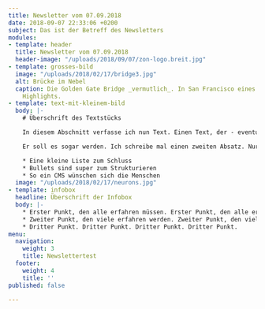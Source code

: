 ```yaml
---
title: Newsletter vom 07.09.2018
date: 2018-09-07 22:33:06 +0200
subject: Das ist der Betreff des Newsletters
modules:
- template: header
  title: Newsletter vom 07.09.2018
  header-image: "/uploads/2018/09/07/zon-logo.breit.jpg"
- template: grosses-bild
  image: "/uploads/2018/02/17/bridge3.jpg"
  alt: Brücke im Nebel
  caption: Die Golden Gate Bridge _vermutlich_. In San Francisco eines der ganz großen
    Highlights.
- template: text-mit-kleinem-bild
  body: |-
    # Überschrift des Textstücks

    In diesem Abschnitt verfasse ich nun Text. Einen Text, der - eventuell garniert mit Listen, Bildern und Links - zu einem schönen Teil des Newsletters werden könnte.

    Er soll es sogar werden. Ich schreibe mal einen zweiten Absatz. Nur so können wir schlussendlich sehen, wie es in einer E-Mail wirkt, die heutzutage in der Regel auf mobilen Endgeräten geskimmt wird.

    * Eine kleine Liste zum Schluss
    * Bullets sind super zum Strukturieren
    * So ein CMS wünschen sich die Menschen
  image: "/uploads/2018/02/17/neurons.jpg"
- template: infobox
  headline: Überschrift der Infobox
  body: |-
    * Erster Punkt, den alle erfahren müssen. Erster Punkt, den alle erfahren müssen. Erster Punkt, den alle erfahren müssen.
    * Zweiter Punkt, den viele erfahren werden. Zweiter Punkt, den viele erfahren werden. Zweiter Punkt, den viele erfahren werden. Zweiter Punkt, den viele erfahren werden.
    * Dritter Punkt. Dritter Punkt. Dritter Punkt. Dritter Punkt.
menu:
  navigation:
    weight: 3
    title: Newslettertest
  footer:
    weight: 4
    title: ''
published: false

---
```

